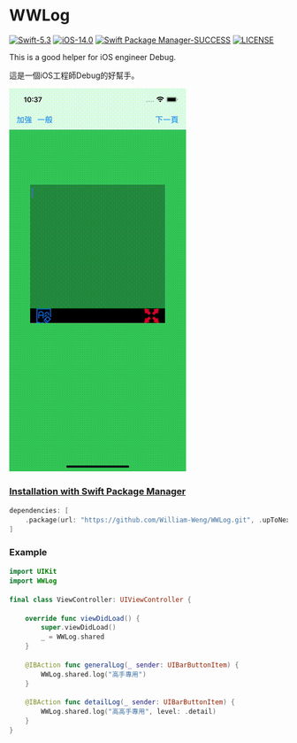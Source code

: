# WWLog
[![Swift-5.3](https://img.shields.io/badge/Swift-5.3-orange.svg?style=flat)](https://developer.apple.com/swift/) [![iOS-14.0](https://img.shields.io/badge/iOS-14.0-pink.svg?style=flat)](https://developer.apple.com/swift/) [![Swift Package Manager-SUCCESS](https://img.shields.io/badge/Swift_Package_Manager-SUCCESS-blue.svg?style=flat)](https://developer.apple.com/swift/) [![LICENSE](https://img.shields.io/badge/LICENSE-MIT-yellow.svg?style=flat)](https://developer.apple.com/swift/)

This is a good helper for iOS engineer Debug.

這是一個iOS工程師Debug的好幫手。

![](Example.gif)

### [Installation with Swift Package Manager](https://medium.com/彼得潘的-swift-ios-app-開發問題解答集/使用-spm-安裝第三方套件-xcode-11-新功能-2c4ffcf85b4b)
```swift
dependencies: [
    .package(url: "https://github.com/William-Weng/WWLog.git", .upToNextMajor(from: "1.0.0"))
]
```

### Example
```swift
import UIKit
import WWLog

final class ViewController: UIViewController {

    override func viewDidLoad() {
        super.viewDidLoad()
        _ = WWLog.shared
    }
    
    @IBAction func generalLog(_ sender: UIBarButtonItem) {
        WWLog.shared.log("高手專用")
    }
    
    @IBAction func detailLog(_ sender: UIBarButtonItem) {
        WWLog.shared.log("高高手專用", level: .detail)
    }
}
```
